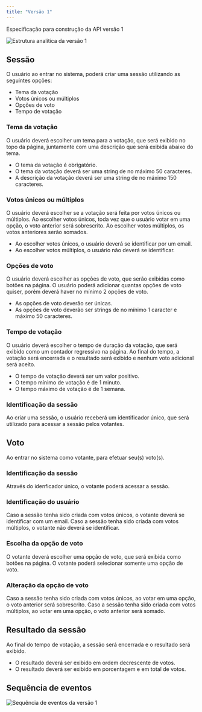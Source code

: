 ```yaml
---
title: "Versão 1"
---
```


Especificação para construção da API versão 1

![Estrutura analítica da versão 1](/images/voting-eap-v1.svg)

## Sessão

O usuário ao entrar no sistema, poderá criar uma sessão utilizando as seguintes opções:

- Tema da votação
- Votos únicos ou múltiplos
- Opções de voto
- Tempo de votação

### Tema da votação

O usuário deverá escolher um tema para a votação, que será exibido no topo da página, juntamente com uma descrição que será exibida abaixo do tema.

- O tema da votação é obrigatório.
- O tema da votação deverá ser uma string de no máximo 50 caracteres.
- A descrição da votação deverá ser uma string de no máximo 150 caracteres.

### Votos únicos ou múltiplos

O usuário deverá escolher se a votação será feita por votos únicos ou múltiplos. Ao escolher votos únicos, toda vez que o usuário votar em uma opção, o voto anterior será sobrescrito. Ao escolher votos múltiplos, os votos anteriores serão somados.

- Ao escolher votos únicos, o usuário deverá se identificar por um email.
- Ao escolher votos múltiplos, o usuário não deverá se identificar.

### Opções de voto

O usuário deverá escolher as opções de voto, que serão exibidas como botões na página. O usuário poderá adicionar quantas opções de voto quiser, porém deverá haver no mínimo 2 opções de voto.

- As opções de voto deverão ser únicas.
- As opções de voto deverão ser strings de no mínimo 1 caracter e máximo 50 caracteres.

### Tempo de votação

O usuário deverá escolher o tempo de duração da votação, que será exibido como um contador regressivo na página. Ao final do tempo, a votação será encerrada e o resultado será exibido e nenhum voto adicional será aceito.

- O tempo de votação deverá ser um valor positivo.
- O tempo mínimo de votação é de 1 minuto.
- O tempo máximo de votação é de 1 semana.

### Identificação da sessão

Ao criar uma sessão, o usuário receberá um identificador único, que será utilizado para acessar a sessão pelos votantes.

## Voto

Ao entrar no sistema como votante, para efetuar seu(s) voto(s).

### Identificação da sessão

Através do idenficador único, o votante poderá acessar a sessão.

### Identificação do usuário

Caso a sessão tenha sido criada com votos únicos, o votante deverá se identificar com um email. Caso a sessão tenha sido criada com votos múltiplos, o votante não deverá se identificar.

### Escolha da opção de voto

O votante deverá escolher uma opção de voto, que será exibida como botões na página. O votante poderá selecionar somente uma opção de voto.

### Alteração da opção de voto

Caso a sessão tenha sido criada com votos únicos, ao votar em uma opção, o voto anterior será sobrescrito. Caso a sessão tenha sido criada com votos múltiplos, ao votar em uma opção, o voto anterior será somado.

## Resultado da sessão

Ao final do tempo de votação, a sessão será encerrada e o resultado será exibido.

- O resultado deverá ser exibido em ordem decrescente de votos.
- O resultado deverá ser exibido em porcentagem e em total de votos.

## Sequência de eventos

![Sequência de eventos da versão 1](/images/voting-sequence-v1.svg)
